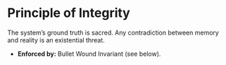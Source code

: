 # Principle of Integrity

The system’s ground truth is sacred. Any contradiction between memory and reality is an existential threat.

- **Enforced by:** Bullet Wound Invariant (see below).
